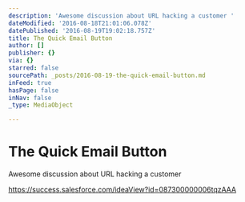 ```yaml
---
description: 'Awesome discussion about URL hacking a customer '
dateModified: '2016-08-18T21:01:06.078Z'
datePublished: '2016-08-19T19:02:18.757Z'
title: The Quick Email Button
author: []
publisher: {}
via: {}
starred: false
sourcePath: _posts/2016-08-19-the-quick-email-button.md
inFeed: true
hasPage: false
inNav: false
_type: MediaObject

---
```

# The Quick Email Button

Awesome discussion about URL hacking a customer 

https://success.salesforce.com/ideaView?id=087300000006tqzAAA